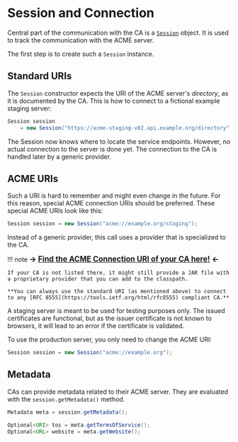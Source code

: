 # Session and Connection

Central part of the communication with the CA is a [`Session`](../acme4j-client/apidocs/org.shredzone.acme4j/org/shredzone/acme4j/Session.html) object. It is used to track the communication with the ACME server.

The first step is to create such a `Session` instance.

## Standard URIs

The `Session` constructor expects the URI of the ACME server's _directory_, as it is documented by the CA. This is how to connect to a fictional example staging server:

```java
Session session
    = new Session("https://acme-staging-v02.api.example.org/directory");
```

The Session now knows where to locate the service endpoints. However, no actual connection to the server is done yet. The connection to the CA is handled later by a generic provider.

## ACME URIs

Such a URI is hard to remember and might even change in the future. For this reason, special ACME connection URIs should be preferred. These special ACME URIs look like this:

```java
Session session = new Session("acme://example.org/staging");
```

Instead of a generic provider, this call uses a provider that is specialized to the CA.

!!! note
    <span style="font-size:120%">**→ [Find the ACME Connection URI of your CA here!](../ca/index.md) ←**</span>

    If your CA is not listed there, it might still provide a JAR file with a proprietary provider that you can add to the classpath.

    **You can always use the standard URI (as mentioned above) to connect to any [RFC 8555](https://tools.ietf.org/html/rfc8555) compliant CA.**

A staging server is meant to be used for testing purposes only. The issued certificates are functional, but as the issuer certificate is not known to browsers, it will lead to an error if the certificate is validated.

To use the production server, you only need to change the ACME URI:

```java
Session session = new Session("acme://example.org");
```

## Metadata

CAs can provide metadata related to their ACME server. They are evaluated with the `session.getMetadata()` method.

```java
Metadata meta = session.getMetadata();

Optional<URI> tos = meta.getTermsOfService();
Optional<URL> website = meta.getWebsite();
```
